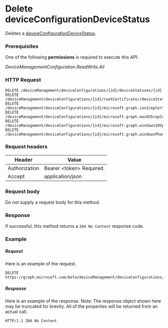 ﻿# Delete deviceConfigurationDeviceStatus
Deletes a [deviceConfigurationDeviceStatus](../resources/intune_deviceconfig_deviceconfigurationdevicestatus.md).
### Prerequisites
One of the following **permissions** is required to execute this API:

*DeviceManagementConfiguration.ReadWrite.All*
### HTTP Request
<!-- {
  "blockType": "ignored"
}
-->
```http
DELETE /deviceManagement/deviceConfigurations/{id}/deviceStatuses/{id}
DELETE /deviceManagement/deviceConfigurations/{id}/rootCertificate//deviceStatuses/{id}
DELETE /deviceManagement/deviceConfigurations/{id}/microsoft.graph.iosScepCertificateProfile/rootCertificate//deviceStatuses/{id}
DELETE /deviceManagement/deviceConfigurations/{id}/microsoft.graph.macOSScepCertificateProfile/rootCertificate//deviceStatuses/{id}
DELETE /deviceManagement/deviceConfigurations/{id}/microsoft.graph.windows10VpnConfiguration/identityCertificate//deviceStatuses/{id}
DELETE /deviceManagement/deviceConfigurations/{id}/microsoft.graph.windowsPhone81VpnConfiguration/identityCertificate//deviceStatuses/{id}
```

### Request headers
|Header|Value|
|---|---|
|Authorization|Bearer &lt;token&gt; Required.|
|Accept|application/json|

### Request body
Do not supply a request body for this method.

### Response
If successful, this method returns a `204 No Content` response code.

### Example
##### Request
Here is an example of the request.
```http
DELETE https://graph.microsoft.com/beta/deviceManagement/deviceConfigurations/{id}/deviceStatuses/{id}
```

##### Response
Here is an example of the response. Note: The response object shown here may be truncated for brevity. All of the properties will be returned from an actual call.
```http
HTTP/1.1 204 No Content
```



